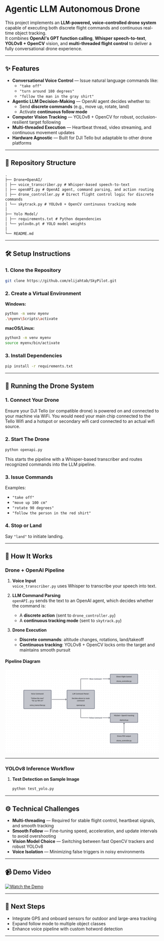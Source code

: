 # Agentic LLM Autonomous Drone

This project implements an **LLM-powered, voice-controlled drone system** capable of executing both discrete flight commands and continuous real-time object tracking.  
It combines **OpenAI's GPT function calling**, **Whisper speech-to-text**, **YOLOv8 + OpenCV** vision, and **multi-threaded flight control** to deliver a fully conversational drone experience.

---

## ✨ Features

- **Conversational Voice Control** — Issue natural language commands like:
  - `"take off"`
  - `"turn around 180 degrees"`
  - `"follow the man in the gray shirt"`
- **Agentic LLM Decision-Making** — OpenAI agent decides whether to:
  - Send **discrete commands** (e.g., move up, rotate, land)
  - Activate **continuous follow mode**
- **Computer Vision Tracking** — YOLOv8 + OpenCV for robust, occlusion-resilient target following
- **Multi-threaded Execution** — Heartbeat thread, video streaming, and continuous movement updates
- **Hardware Agnostic** — Built for DJI Tello but adaptable to other drone platforms

---

## 📂 Repository Structure

```
.
├── Drone+OpenAI/
│ ├── voice_transcriber.py # Whisper-based speech-to-text
│ ├── openAPI.py # OpenAI agent, command parsing, and action routing
│ ├── drone_controller.py # Direct flight control logic for discrete commands
│ └── skytrack.py # YOLOv8 + OpenCV continuous tracking mode
│
├── Yolo Model/
│ ├── requirements.txt # Python dependencies
│ └── yolov8n.pt # YOLO model weights
│
└── README.md 
```

---

## 🛠 Setup Instructions

### 1. Clone the Repository
```bash
git clone https://github.com/elijahtab/SkyPilot.git
```

### 2. Create a Virtual Environment
**Windows:**
```bash
python -m venv myenv
.\myenv\Scripts\activate
```
**macOS/Linux:**
```bash
python3 -m venv myenv
source myenv/bin/activate
```

### 3. Install Dependencies
```bash
pip install -r requirements.txt
```


---

## 🚀 Running the Drone System

### 1. Connect Your Drone
Ensure your DJI Tello (or compatible drone) is powered on and connected to your machine via WiFi. You would need your main chip connected to the Tello Wifi and a hotspot or secondary wifi card connected to an actual wifi source.

### 2. Start The Drone
```bash
python openapi.py
```
This starts the pipeline with a Whisper-based transcriber and routes recognized commands into the LLM pipeline.

### 3. Issue Commands
Examples:
- `"take off"`
- `"move up 100 cm"`
- `"rotate 90 degrees"`
- `"follow the person in the red shirt"`

### 4. Stop or Land
Say `"land"` to initiate landing.

---

## 📡 How It Works

### Drone + OpenAI Pipeline
1. **Voice Input**  
   `voice_transcriber.py` uses Whisper to transcribe your speech into text.

2. **LLM Command Parsing**  
   `openAPI.py` sends the text to an OpenAI agent, which decides whether the command is:  
   - A **discrete action** (sent to `drone_controller.py`)  
   - A **continuous tracking mode** (sent to `skytrack.py`)

3. **Drone Execution**  
   - **Discrete commands**: altitude changes, rotations, land/takeoff  
   - **Continuous tracking**: YOLOv8 + OpenCV locks onto the target and maintains smooth pursuit

#### Pipeline Diagram
![Drone + OpenAI System Flow](assets/drone_diagram.png)

---

### YOLOv8 Inference Workflow
1. **Test Detection on Sample Image**  
   ```bash
   python test_yolo.py


---

## ⚙️ Technical Challenges

- **Multi-threading** — Required for stable flight control, heartbeat signals, and smooth tracking
- **Smooth Follow** — Fine-tuning speed, acceleration, and update intervals to avoid overshooting
- **Vision Model Choice** — Switching between fast OpenCV trackers and robust YOLOv8
- **Voice Isolation** — Minimizing false triggers in noisy environments

---

## 📹 Demo Video
<a href="https://www.youtube.com/watch?v=iRPw58BgnR8">
  <img src="assets/drone-demo.png" alt="Watch the Demo" width="400">
</a>

---

## 📌 Next Steps
- Integrate GPS and onboard sensors for outdoor and large-area tracking
- Expand follow mode to multiple object classes
- Enhance voice pipeline with custom hotword detection

---
